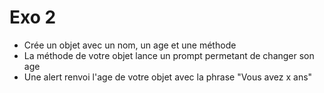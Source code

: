 # Exo 2 
- Crée un objet avec un nom, un age et une méthode
- La méthode de votre objet lance un prompt permetant de changer son age
- Une alert renvoi l'age de votre objet avec la phrase "Vous avez x ans"